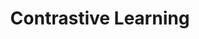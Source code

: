 ---
layout: technical
title: Contrastive Learning
category: NN and LLM
difficulty: Advanced
description: Discussions around Contrastive Learning in LLMs
show_back_link: true
---